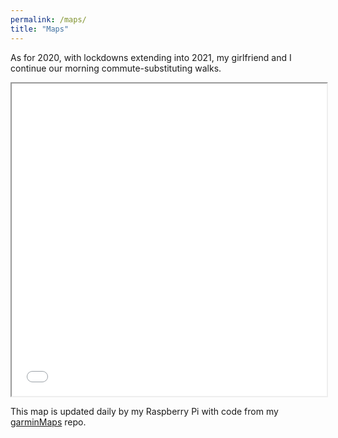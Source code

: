 ```yaml
---
permalink: /maps/
title: "Maps"
---
```


As for 2020, with lockdowns extending into 2021, my girlfriend and I continue
our morning commute-substituting walks.

<iframe title="Walking map" src="map_walking.html" height="500"
width="100%"></iframe>

This map is updated daily by my Raspberry Pi with code from my
[garminMaps](https://github.com/jcanton/garminMaps) repo.
